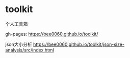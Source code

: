 # toolkit
个人工具箱

gh-pages:
https://bee0060.github.io/toolkit/

json大小分析
https://bee0060.github.io/toolkit/json-size-analysis/src/index.html
